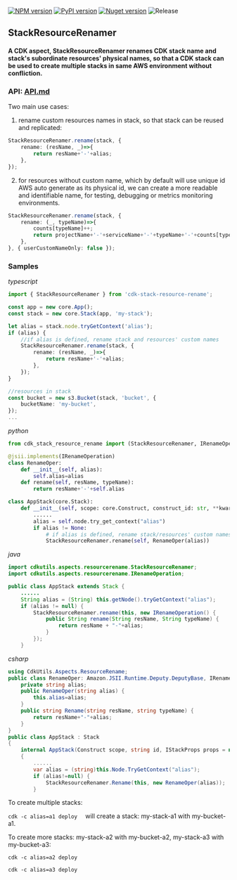 [![NPM version](https://badge.fury.io/js/cdk-stack-resource-rename.svg)](https://badge.fury.io/js/cdk-stack-resource-rename)
[![PyPI version](https://badge.fury.io/py/cdk-stack-resource-rename.svg)](https://badge.fury.io/py/cdk-stack-resource-rename)
[![Nuget version](https://badge.fury.io/nu/cdk-stack-resource-rename.svg)](https://badge.fury.io/nu/CdkUtils.Aspects.ResourceRename)
![Release](https://github.com/yglcode/cdk-stack-resource-rename/workflows/Release/badge.svg)


## StackResourceRenamer

#### A CDK aspect, StackResourceRenamer renames CDK stack name and stack's subordinate resources' physical names, so that a CDK stack can be used to create multiple stacks in same AWS environment without confliction.


### API: [API.md](https://github.com/yglcode/cdk-stack-resource-rename/blob/main/API.md)

Two main use cases:

1. rename custom resources names in stack, so that stack can be reused and replicated:
```ts
StackResourceRenamer.rename(stack, {
    rename: (resName, _)=>{
        return resName+'-'+alias;
    },
});
```

2. for resources without custom name, which by default will use unique id AWS auto generate as its physical id, we can create a more readable and identifiable name, for testing, debugging or metrics monitoring environments.
```ts
StackResourceRenamer.rename(stack, {
    rename: (_, typeName)=>{
        counts[typeName]++;
        return projectName+'-'+serviceName+'-'+typeName+'-'+counts[typeName];
    },
}, { userCustomNameOnly: false });
```

### Samples

*typescript*
```ts
import { StackResourceRenamer } from 'cdk-stack-resource-rename';

const app = new core.App();
const stack = new core.Stack(app, 'my-stack');

let alias = stack.node.tryGetContext('alias');
if (alias) {
    //if alias is defined, rename stack and resources' custom names
    StackResourceRenamer.rename(stack, {
        rename: (resName, _)=>{
            return resName+'-'+alias;
        },
    });
}

//resources in stack
const bucket = new s3.Bucket(stack, 'bucket', {
    bucketName: 'my-bucket',
});
... 
```
*python*
```python
from cdk_stack_resource_rename import (StackResourceRenamer, IRenameOperation)

@jsii.implements(IRenameOperation)
class RenameOper:
    def __init__(self, alias):
        self.alias=alias
    def rename(self, resName, typeName):
        return resName+'-'+self.alias

class AppStack(core.Stack):
    def __init__(self, scope: core.Construct, construct_id: str, **kwargs) -> None:
        ......
        alias = self.node.try_get_context("alias")
        if alias != None:
            # if alias is defined, rename stack/resources' custom names
            StackResourceRenamer.rename(self, RenameOper(alias))
```
*java*
```java
import cdkutils.aspects.resourcerename.StackResourceRenamer;
import cdkutils.aspects.resourcerename.IRenameOperation;

public class AppStack extends Stack {
    ......
    String alias = (String) this.getNode().tryGetContext("alias");
    if (alias != null) {
        StackResourceRenamer.rename(this, new IRenameOperation() {
            public String rename(String resName, String typeName) {
                return resName + "-"+alias;
            }
        });
    }
```
*csharp*
```csharp
using CdkUtils.Aspects.ResourceRename;
public class RenameOper: Amazon.JSII.Runtime.Deputy.DeputyBase, IRenameOperation {
    private string alias;
    public RenameOper(string alias) {
        this.alias=alias;
    }
    public string Rename(string resName, string typeName) {
        return resName+"-"+alias;
    }
}
public class AppStack : Stack
{
    internal AppStack(Construct scope, string id, IStackProps props = null) : base(scope, id, props)
    {
        ......
        var alias = (string)this.Node.TryGetContext("alias");
        if (alias!=null) {
            StackResourceRenamer.Rename(this, new RenameOper(alias));
        }            
```
To create multiple stacks:

`cdk -c alias=a1 deploy  `
will create a stack: my-stack-a1 with my-bucket-a1.

To create more stacks: my-stack-a2 with my-bucket-a2, my-stack-a3 with my-bucket-a3:

`cdk -c alias=a2 deploy`

`cdk -c alias=a3 deploy`
